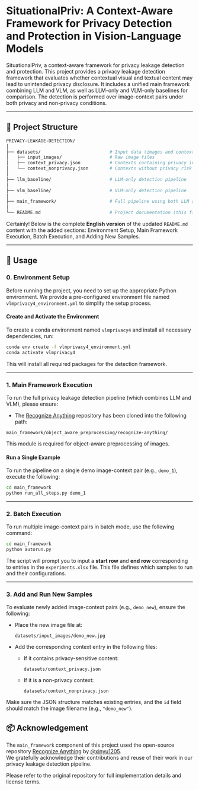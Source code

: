 # SituationalPriv: A Context-Aware Framework for Privacy Detection and Protection in Vision-Language Models

SituationalPriv, a context-aware framework for privacy leakage detection and protection.
This project provides a privacy leakage detection framework that evaluates whether contextual visual and textual content may lead to unintended privacy disclosure. It includes a unified main framework combining LLM and VLM, as well as LLM-only and VLM-only baselines for comparison. The detection is performed over image-context pairs under both privacy and non-privacy conditions.

---

## 📁 Project Structure

```bash
PRIVACY-LEAKAGE-DETECTION/
│
├── datasets/                          # Input data (images and context)
│   ├── input_images/                  # Raw image files
│   ├── context_privacy.json           # Contexts containing privacy information
│   └── context_nonprivacy.json        # Contexts without privacy risk
│
├── llm_baseline/                      # LLM-only detection pipeline
│   
├── vlm_baseline/                      # VLM-only detection pipeline
│   
├── main_framework/                    # Full pipeline using both LLM and VLM
│
└── README.md                          # Project documentation (this file)
````

Certainly! Below is the complete **English version** of the updated `README.md` content with the added sections: Environment Setup, Main Framework Execution, Batch Execution, and Adding New Samples.

---

## 🚀 Usage

### 0. Environment Setup

Before running the project, you need to set up the appropriate Python environment. We provide a pre-configured environment file named `vlmprivacy4_environment.yml` to simplify the setup process.

#### Create and Activate the Environment

To create a conda environment named `vlmprivacy4` and install all necessary dependencies, run:

```bash
conda env create -f vlmprivacy4_environment.yml
conda activate vlmprivacy4
```

This will install all required packages for the detection framework.

---

### 1. Main Framework Execution

To run the full privacy leakage detection pipeline (which combines LLM and VLM), please ensure:

* The [Recognize Anything](https://github.com/xinyu1205/recognize-anything) repository has been cloned into the following path:

```
main_framework/object_aware_preprocessing/recognize-anything/
```

This module is required for object-aware preprocessing of images.

#### Run a Single Example

To run the pipeline on a single demo image-context pair (e.g., `demo_1`), execute the following:

```bash
cd main_framework
python run_all_steps.py demo_1
```

---

### 2. Batch Execution

To run multiple image-context pairs in batch mode, use the following command:

```bash
cd main_framework
python autorun.py
```

The script will prompt you to input a **start row** and **end row** corresponding to entries in the `experiments.xlsx` file. This file defines which samples to run and their configurations.

---

### 3. Add and Run New Samples

To evaluate newly added image-context pairs (e.g., `demo_new`), ensure the following:

* Place the new image file at:

  ```
  datasets/input_images/demo_new.jpg
  ```

* Add the corresponding context entry in the following files:

  * If it contains privacy-sensitive content:

    ```
    datasets/context_privacy.json
    ```

  * If it is a non-privacy context:

    ```
    datasets/context_nonprivacy.json
    ```

Make sure the JSON structure matches existing entries, and the `id` field should match the image filename (e.g., `"demo_new"`).



## 📦 Acknowledgement

The `main_framework` component of this project used the open-source repository [Recognize Anything](https://github.com/xinyu1205/recognize-anything) by [@xinyu1205](https://github.com/xinyu1205).  
We gratefully acknowledge their contributions and reuse of their work in our privacy leakage detection pipeline.

Please refer to the original repository for full implementation details and license terms.
